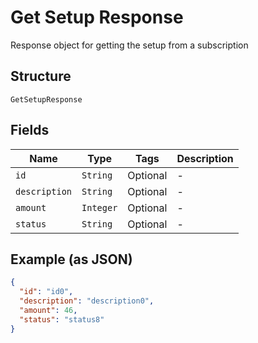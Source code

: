 
# Get Setup Response

Response object for getting the setup from a subscription

## Structure

`GetSetupResponse`

## Fields

| Name | Type | Tags | Description |
|  --- | --- | --- | --- |
| `id` | `String` | Optional | - |
| `description` | `String` | Optional | - |
| `amount` | `Integer` | Optional | - |
| `status` | `String` | Optional | - |

## Example (as JSON)

```json
{
  "id": "id0",
  "description": "description0",
  "amount": 46,
  "status": "status8"
}
```

